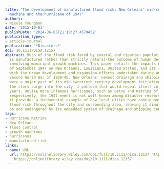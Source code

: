 ```yaml
---
title: "The development of manufactured flood risk: New Orleans' mid-century growth
  machine and the hurricane of 1947"
authors:
- Nicole Youngman
date: '2015-10-01'
publishDate: '2024-06-05T21:10:27.457045Z'
publication_types:
- article-journal
publication: '*Disasters*'
doi: 10.1111/DISA.12157
abstract: Much of the flood risk faced by coastal and riparian populations worldwide
  is manufactured rather than strictly natural-the outcome of human development projects
  involving municipal growth machines. This paper details the impacts of the hurricane
  of September 1947 on New Orleans, Louisiana, United States, and its relationship
  with the urban development and expansion efforts undertaken during and after the
  Second World War of 1939-45. New Orleans' newest drainage and shipping canals, which
  were a major part of its mid-twentieth century development initiative, funnelled
  the storm surge into the city, a pattern that would repeat itself in subsequent
  years. Unlike more infamous hurricanes, such as Betsy and Katrina of 1965 and 2005,
  respectively, the 1947 event is not well-known among disaster researchers. Yet,
  it provides a fundamental example of how local elites have continuously exacerbated
  flood risk throughout the city and surrounding area, leaving it simultaneously dependent
  on and endangered by its embedded system of drainage and shipping canals.
tags:
- Hurricane Katrina
- New Orleans
- flood control
- growth machines
- hurricanes
- manufactured risk
links:
- name: URL
  url: https://onlinelibrary.wiley.com/doi/full/10.1111/disa.12157 https://onlinelibrary.wiley.com/doi/abs/10.1111/disa.12157
    https://onlinelibrary.wiley.com/doi/10.1111/disa.12157
---
```


